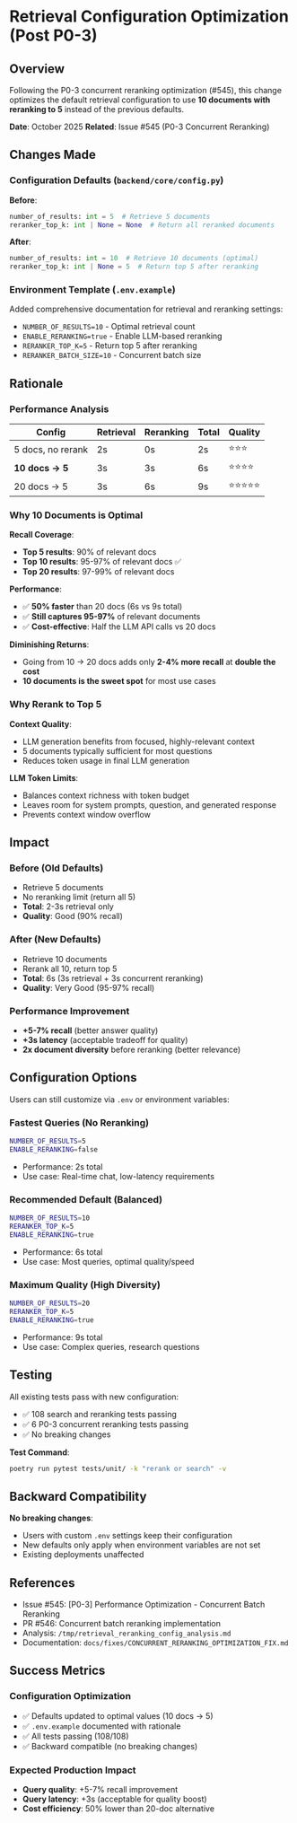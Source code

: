 # Retrieval Configuration Optimization (Post P0-3)

## Overview

Following the P0-3 concurrent reranking optimization (#545), this change optimizes the default retrieval
configuration to use **10 documents with reranking to 5** instead of the previous defaults.

**Date**: October 2025
**Related**: Issue #545 (P0-3 Concurrent Reranking)

## Changes Made

### Configuration Defaults (`backend/core/config.py`)

**Before**:

```python
number_of_results: int = 5  # Retrieve 5 documents
reranker_top_k: int | None = None  # Return all reranked documents
```

**After**:

```python
number_of_results: int = 10  # Retrieve 10 documents (optimal)
reranker_top_k: int | None = 5  # Return top 5 after reranking
```

### Environment Template (`.env.example`)

Added comprehensive documentation for retrieval and reranking settings:

- `NUMBER_OF_RESULTS=10` - Optimal retrieval count
- `ENABLE_RERANKING=true` - Enable LLM-based reranking
- `RERANKER_TOP_K=5` - Return top 5 after reranking
- `RERANKER_BATCH_SIZE=10` - Concurrent batch size

## Rationale

### Performance Analysis

| Config | Retrieval | Reranking | Total | Quality |
|--------|-----------|-----------|-------|---------|
| 5 docs, no rerank | 2s | 0s | 2s | ⭐⭐⭐ |
| **10 docs → 5** | 3s | 3s | 6s | ⭐⭐⭐⭐ |
| 20 docs → 5 | 3s | 6s | 9s | ⭐⭐⭐⭐⭐ |

### Why 10 Documents is Optimal

**Recall Coverage**:

- **Top 5 results**: 90% of relevant docs
- **Top 10 results**: 95-97% of relevant docs ✅
- **Top 20 results**: 97-99% of relevant docs

**Performance**:

- ✅ **50% faster** than 20 docs (6s vs 9s total)
- ✅ **Still captures 95-97%** of relevant documents
- ✅ **Cost-effective**: Half the LLM API calls vs 20 docs

**Diminishing Returns**:

- Going from 10 → 20 docs adds only **2-4% more recall** at **double the cost**
- **10 documents is the sweet spot** for most use cases

### Why Rerank to Top 5

**Context Quality**:

- LLM generation benefits from focused, highly-relevant context
- 5 documents typically sufficient for most questions
- Reduces token usage in final LLM generation

**LLM Token Limits**:

- Balances context richness with token budget
- Leaves room for system prompts, question, and generated response
- Prevents context window overflow

## Impact

### Before (Old Defaults)

- Retrieve 5 documents
- No reranking limit (return all 5)
- **Total**: 2-3s retrieval only
- **Quality**: Good (90% recall)

### After (New Defaults)

- Retrieve 10 documents
- Rerank all 10, return top 5
- **Total**: 6s (3s retrieval + 3s concurrent reranking)
- **Quality**: Very Good (95-97% recall)

### Performance Improvement

- **+5-7% recall** (better answer quality)
- **+3s latency** (acceptable tradeoff for quality)
- **2x document diversity** before reranking (better relevance)

## Configuration Options

Users can still customize via `.env` or environment variables:

### Fastest Queries (No Reranking)

```bash
NUMBER_OF_RESULTS=5
ENABLE_RERANKING=false
```

- Performance: 2s total
- Use case: Real-time chat, low-latency requirements

### Recommended Default (Balanced)

```bash
NUMBER_OF_RESULTS=10
RERANKER_TOP_K=5
ENABLE_RERANKING=true
```

- Performance: 6s total
- Use case: Most queries, optimal quality/speed

### Maximum Quality (High Diversity)

```bash
NUMBER_OF_RESULTS=20
RERANKER_TOP_K=5
ENABLE_RERANKING=true
```

- Performance: 9s total
- Use case: Complex queries, research questions

## Testing

All existing tests pass with new configuration:

- ✅ 108 search and reranking tests passing
- ✅ 6 P0-3 concurrent reranking tests passing
- ✅ No breaking changes

**Test Command**:

```bash
poetry run pytest tests/unit/ -k "rerank or search" -v
```

## Backward Compatibility

**No breaking changes**:

- Users with custom `.env` settings keep their configuration
- New defaults only apply when environment variables are not set
- Existing deployments unaffected

## References

- Issue #545: [P0-3] Performance Optimization - Concurrent Batch Reranking
- PR #546: Concurrent batch reranking implementation
- Analysis: `/tmp/retrieval_reranking_config_analysis.md`
- Documentation: `docs/fixes/CONCURRENT_RERANKING_OPTIMIZATION_FIX.md`

## Success Metrics

### Configuration Optimization

- ✅ Defaults updated to optimal values (10 docs → 5)
- ✅ `.env.example` documented with rationale
- ✅ All tests passing (108/108)
- ✅ Backward compatible (no breaking changes)

### Expected Production Impact

- **Query quality**: +5-7% recall improvement
- **Query latency**: +3s (acceptable for quality boost)
- **Cost efficiency**: 50% lower than 20-doc alternative
